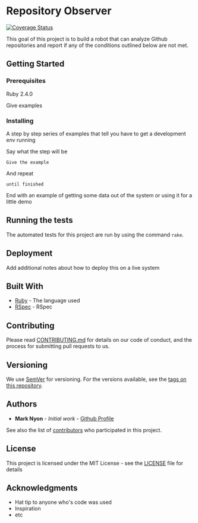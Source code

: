 
# Repository Observer

[![Coverage Status](https://coveralls.io/repos/github/trystant/respository-observer/badge.svg?branch=master)](https://coveralls.io/github/trystant/respository-observer?branch=master)

This goal of this project is to build a robot that can analyze Github 
repositories and report if any of the conditions outlined below are 
not met.

## Getting Started



### Prerequisites

Ruby 2.4.0


Give examples

### Installing

A step by step series of examples that tell you have to get a development env running

Say what the step will be

```
Give the example
```

And repeat

```
until finished
```

End with an example of getting some data out of the system or using it for a little demo

## Running the tests

The automated tests for this project are run by using the command `rake`.

## Deployment

Add additional notes about how to deploy this on a live system

## Built With

* [Ruby](http:/ruby-lang.org/) - The language used
* [RSpec](https://relishapp.com/rspec) - RSpec

## Contributing

Please read [CONTRIBUTING.md](https://gist.github.com/PurpleBooth/b24679402957c63ec426) for details on our code of conduct, and the process for submitting pull requests to us.

## Versioning

We use [SemVer](http://semver.org/) for versioning. For the versions available, see the [tags on this repository](https://github.com/your/project/tags). 

## Authors

* **Mark Nyon** - *Initial work* - [Github Profile](https://github.com/trystant)

See also the list of [contributors](https://github.com/your/project/contributors) who participated in this project.

## License

This project is licensed under the MIT License - see the [LICENSE](LICENSE.txt) file for details

## Acknowledgments

* Hat tip to anyone who's code was used
* Inspiration
* etc

